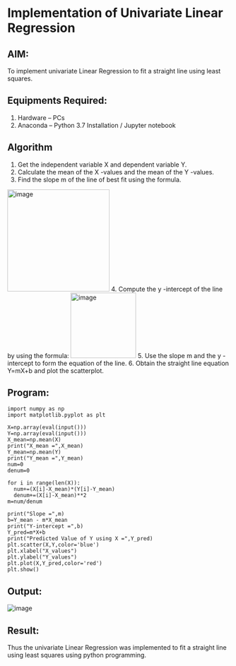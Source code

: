 # Implementation of Univariate Linear Regression
## AIM:
To implement univariate Linear Regression to fit a straight line using least squares.

## Equipments Required:
1. Hardware – PCs
2. Anaconda – Python 3.7 Installation / Jupyter notebook

## Algorithm
1. Get the independent variable X and dependent variable Y.
2. Calculate the mean of the X -values and the mean of the Y -values.
3. Find the slope m of the line of best fit using the formula. 
<img width="231" alt="image" src="https://user-images.githubusercontent.com/93026020/192078527-b3b5ee3e-992f-46c4-865b-3b7ce4ac54ad.png">
4. Compute the y -intercept of the line by using the formula:
<img width="148" alt="image" src="https://user-images.githubusercontent.com/93026020/192078545-79d70b90-7e9d-4b85-9f8b-9d7548a4c5a4.png">
5. Use the slope m and the y -intercept to form the equation of the line.
6. Obtain the straight line equation Y=mX+b and plot the scatterplot.

## Program:
```
import numpy as np
import matplotlib.pyplot as plt

X=np.array(eval(input()))
Y=np.array(eval(input()))
X_mean=np.mean(X)
print("X_mean =",X_mean)
Y_mean=np.mean(Y)
print("Y_mean =",Y_mean)
num=0
denum=0

for i in range(len(X)):
  num+=(X[i]-X_mean)*(Y[i]-Y_mean)
  denum+=(X[i]-X_mean)**2
m=num/denum

print("Slope =",m)
b=Y_mean - m*X_mean
print("Y-intercept =",b)
Y_pred=m*X+b
print("Predicted Value of Y using X =",Y_pred)
plt.scatter(X,Y,color='blue')
plt.xlabel("X_values")
plt.ylabel("Y_values")
plt.plot(X,Y_pred,color='red') 
plt.show()
```

## Output:
![image](https://github.com/user-attachments/assets/20d614a4-d281-4708-93d3-b510d19cdb47)

## Result:
Thus the univariate Linear Regression was implemented to fit a straight line using least squares using python programming.
